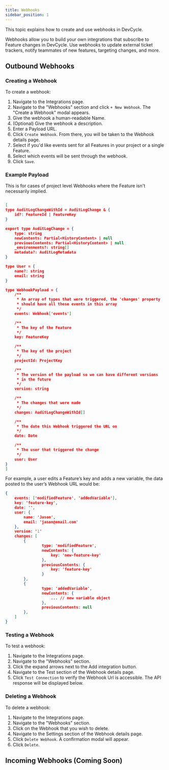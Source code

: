 ```yaml
---
title: Webhooks
sidebar_position: 1
---
```


This topic explains how to create and use webhooks in DevCycle.

Webhooks allow you to build your own integrations that subscribe to Feature changes in DevCycle. Use webhooks to update external ticket trackers, notify teammates of new features, targeting changes, and more. 


## Outbound Webhooks

### Creating a Webhook

To create a webhook:

1. Navigate to the Integrations page.
2. Navigate to the "Webhooks" section and click `+ New Webhook`. The "Create a Webhook" modal appears.
3. Give the webhook a human-readable Name.
4. (Optional) Give the webhook a description. 
5. Enter a Payload URL.
6. Click `Create Webhook`. From there, you will be taken to the Webhook details page. 
7. Select if you'd like events sent for all Features in your project or a single Feature. 
8. Select which events will be sent through the webhook. 
9. Click `Save`. 

### Example Payload 

This is for cases of project level Webhooks where the Feature isn't necessarily implied. 

```json

[
type AuditLogChangeWithId = AuditLogChange & {
	id?: FeatureId | FeatureKey
}

export type AuditLogChange = {
    type: string
    newContents: Partial<HistoryContent> | null
    previousContents: Partial<HistoryContent> | null
    _environments?: string[]
    metadata?: AuditLogMetadata
}

type User = {
	name?: string
	email: string
}

type WebhookPayload = {
	/** 
	 * An array of types that were triggered, the 'changes' property
	 * should have all these events in this array
	 */
	events: Webhook['events']

	/** 
	 * The key of the Feature 
	 */
	key: FeatureKey

	/** 
	 * The key of the project
	 */
	projectId: ProjectKey

	/**
	 * The version of the payload so we can have different versions
	 * in the future
	 */
	version: string

	/**
	 * The changes that were made
	 */
	changes: AuditLogChangeWithId[]

	/**
	 * The date this Webhook triggered the URL on
	 */
	date: Date

	/**
	 * The user that triggered the change
	 */
	user: User
}
]
```

For example, a user edits a Feature’s key and adds a new variable, the data posted to the user’s Webhook URL would be:

```json
{
	events: ['modifiedFeature', 'addedVariable'],
	key: 'feature-key',
	date: '',
	user: {
		name: 'Jason',
		email: 'jason@email.com'
	},
	version: '1'
	changes: [
		{
				type: 'modifiedFeature',
				newContents: {
					key: 'new-feature-key'
				},
				previousContents: {
					key: 'feature-key'
				}
		},
		{
				type: 'addedVariable',
				newContents: {
					... // new variable object
				},
				previousContents: null
		},
	]
}
```

### Testing a Webhook

To test a webhook:

1. Navigate to the Integrations page.
2. Navigate to the "Webhooks" section.
3. Click the expand arrows next to the Add integration button.
4. Navigate to the Test section of the Webhook details page. 
5. Click `Test Connection` to verify the Webhook Url is accessible. The API response will be displayed below. 


### Deleting a Webhook

To delete a webhook:

1. Navigate to the Integrations page.
2. Navigate to the "Webhooks" section.
3. Click on the Webhook that you wish to delete.
4. Navigate to the Settings section of the Webhook details page. 
5. Click `Delete Webhook`. A confirmation modal will appear.
6. Click `Delete`.

## Incoming Webhooks (Coming Soon)
